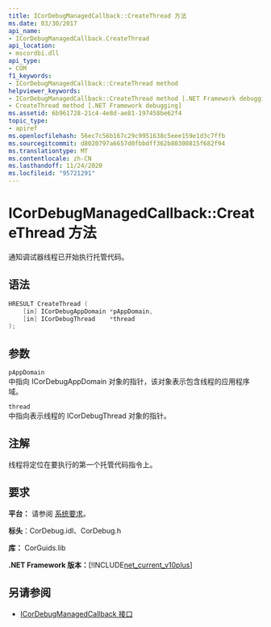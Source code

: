 ```yaml
---
title: ICorDebugManagedCallback::CreateThread 方法
ms.date: 03/30/2017
api_name:
- ICorDebugManagedCallback.CreateThread
api_location:
- mscordbi.dll
api_type:
- COM
f1_keywords:
- ICorDebugManagedCallback::CreateThread method
helpviewer_keywords:
- ICorDebugManagedCallback::CreateThread method [.NET Framework debugging]
- CreateThread method [.NET Framework debugging]
ms.assetid: 6b961728-21c4-4e8d-ae81-197458be62f4
topic_type:
- apiref
ms.openlocfilehash: 56ec7c56b167c29c9951638c5eee159e1d3c7ffb
ms.sourcegitcommit: d8020797a6657d0fbbdff362b80300815f682f94
ms.translationtype: MT
ms.contentlocale: zh-CN
ms.lasthandoff: 11/24/2020
ms.locfileid: "95721291"
---
```

# <a name="icordebugmanagedcallbackcreatethread-method"></a>ICorDebugManagedCallback::CreateThread 方法

通知调试器线程已开始执行托管代码。  
  
## <a name="syntax"></a>语法  
  
```cpp  
HRESULT CreateThread (  
    [in] ICorDebugAppDomain *pAppDomain,  
    [in] ICorDebugThread    *thread  
);  
```  
  
## <a name="parameters"></a>参数  

 `pAppDomain`  
 中指向 ICorDebugAppDomain 对象的指针，该对象表示包含线程的应用程序域。  
  
 `thread`  
 中指向表示线程的 ICorDebugThread 对象的指针。  
  
## <a name="remarks"></a>注解  

 线程将定位在要执行的第一个托管代码指令上。  
  
## <a name="requirements"></a>要求  

 **平台：** 请参阅 [系统要求](../../get-started/system-requirements.md)。  
  
 **标头**：CorDebug.idl、CorDebug.h  
  
 **库：** CorGuids.lib  
  
 **.NET Framework 版本：**[!INCLUDE[net_current_v10plus](../../../../includes/net-current-v10plus-md.md)]  
  
## <a name="see-also"></a>另请参阅

- [ICorDebugManagedCallback 接口](icordebugmanagedcallback-interface.md)
